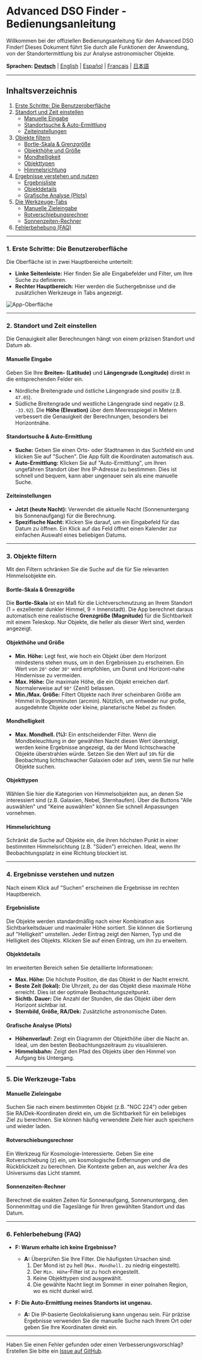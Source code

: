 # Advanced DSO Finder - Bedienungsanleitung

Willkommen bei der offiziellen Bedienungsanleitung für den Advanced DSO Finder! Dieses Dokument führt Sie durch alle Funktionen der Anwendung, von der Standortermittlung bis zur Analyse astronomischer Objekte.

**Sprachen:** [**Deutsch**](MANUAL.de.md) | [English](MANUAL.en.md) | [Español](MANUAL.es.md) | [Français](MANUAL.fr.md) | [日本語](MANUAL.ja.md)

---

## Inhaltsverzeichnis

1.  [Erste Schritte: Die Benutzeroberfläche](#1-erste-schritte-die-benutzeroberfläche)
2.  [Standort und Zeit einstellen](#2-standort-und-zeit-einstellen)
    *   [Manuelle Eingabe](#manuelle-eingabe)
    *   [Standortsuche & Auto-Ermittlung](#standortsuche--auto-ermittlung)
    *   [Zeiteinstellungen](#zeiteinstellungen)
3.  [Objekte filtern](#3-objekte-filtern)
    *   [Bortle-Skala & Grenzgröße](#bortle-skala--grenzgröße)
    *   [Objekthöhe und Größe](#objekthöhe-und-größe)
    *   [Mondhelligkeit](#mondhelligkeit)
    *   [Objekttypen](#objekttypen)
    *   [Himmelsrichtung](#himmelsrichtung)
4.  [Ergebnisse verstehen und nutzen](#4-ergebnisse-verstehen-und-nutzen)
    *   [Ergebnisliste](#ergebnisliste)
    *   [Objektdetails](#objektdetails)
    *   [Grafische Analyse (Plots)](#grafische-analyse-plots)
5.  [Die Werkzeuge-Tabs](#5-die-werkzeuge-tabs)
    *   [Manuelle Zieleingabe](#manuelle-zieleingabe)
    *   [Rotverschiebungsrechner](#rotverschiebungsrechner)
    *   [Sonnenzeiten-Rechner](#sonnenzeiten-rechner)
6.  [Fehlerbehebung (FAQ)](#6-fehlerbehebung-faq)

---

### 1. Erste Schritte: Die Benutzeroberfläche

Die Oberfläche ist in zwei Hauptbereiche unterteilt:
*   **Linke Seitenleiste:** Hier finden Sie alle Eingabefelder und Filter, um Ihre Suche zu definieren.
*   **Rechter Hauptbereich:** Hier werden die Suchergebnisse und die zusätzlichen Werkzeuge in Tabs angezeigt.

![App-Oberfläche](screenshots/Deutsch_1.png)

---

### 2. Standort und Zeit einstellen

Die Genauigkeit aller Berechnungen hängt von einem präzisen Standort und Datum ab.

#### Manuelle Eingabe
Geben Sie Ihre **Breiten- (Latitude)** und **Längengrade (Longitude)** direkt in die entsprechenden Felder ein.
*   Nördliche Breitengrade und östliche Längengrade sind positiv (z.B. `47.05`).
*   Südliche Breitengrade und westliche Längengrade sind negativ (z.B. `-33.92`).
Die **Höhe (Elevation)** über dem Meeresspiegel in Metern verbessert die Genauigkeit der Berechnungen, besonders bei Horizontnähe.

#### Standortsuche & Auto-Ermittlung
*   **Suche:** Geben Sie einen Orts- oder Stadtnamen in das Suchfeld ein und klicken Sie auf "Suchen". Die App füllt die Koordinaten automatisch aus.
*   **Auto-Ermittlung:** Klicken Sie auf "Auto-Ermittlung", um Ihren ungefähren Standort über Ihre IP-Adresse zu bestimmen. Dies ist schnell und bequem, kann aber ungenauer sein als eine manuelle Suche.

#### Zeiteinstellungen
*   **Jetzt (heute Nacht):** Verwendet die aktuelle Nacht (Sonnenuntergang bis Sonnenaufgang) für die Berechnung.
*   **Spezifische Nacht:** Klicken Sie darauf, um ein Eingabefeld für das Datum zu öffnen. Ein Klick auf das Feld öffnet einen Kalender zur einfachen Auswahl eines beliebigen Datums.

---

### 3. Objekte filtern

Mit den Filtern schränken Sie die Suche auf die für Sie relevanten Himmelsobjekte ein.

#### Bortle-Skala & Grenzgröße
Die **Bortle-Skala** ist ein Maß für die Lichtverschmutzung an Ihrem Standort (1 = exzellenter dunkler Himmel, 9 = Innenstadt). Die App berechnet daraus automatisch eine realistische **Grenzgröße (Magnitude)** für die Sichtbarkeit mit einem Teleskop. Nur Objekte, die heller als dieser Wert sind, werden angezeigt.

#### Objekthöhe und Größe
*   **Min. Höhe:** Legt fest, wie hoch ein Objekt über dem Horizont mindestens stehen muss, um in den Ergebnissen zu erscheinen. Ein Wert von `20°` oder `30°` wird empfohlen, um Dunst und Horizont-nahe Hindernisse zu vermeiden.
*   **Max. Höhe:** Die maximale Höhe, die ein Objekt erreichen darf. Normalerweise auf `90°` (Zenit) belassen.
*   **Min./Max. Größe:** Filtert Objekte nach ihrer scheinbaren Größe am Himmel in Bogenminuten (arcmin). Nützlich, um entweder nur große, ausgedehnte Objekte oder kleine, planetarische Nebel zu finden.

#### Mondhelligkeit
*   **Max. Mondhell. (%):** Ein entscheidender Filter. Wenn die Mondbeleuchtung in der gewählten Nacht diesen Wert übersteigt, werden keine Ergebnisse angezeigt, da der Mond lichtschwache Objekte überstrahlen würde. Setzen Sie den Wert auf `10%` für die Beobachtung lichtschwacher Galaxien oder auf `100%`, wenn Sie nur helle Objekte suchen.

#### Objekttypen
Wählen Sie hier die Kategorien von Himmelsobjekten aus, an denen Sie interessiert sind (z.B. Galaxien, Nebel, Sternhaufen). Über die Buttons "Alle auswählen" und "Keine auswählen" können Sie schnell Anpassungen vornehmen.

#### Himmelsrichtung
Schränkt die Suche auf Objekte ein, die ihren höchsten Punkt in einer bestimmten Himmelsrichtung (z.B. "Süden") erreichen. Ideal, wenn Ihr Beobachtungsplatz in eine Richtung blockiert ist.

---

### 4. Ergebnisse verstehen und nutzen

Nach einem Klick auf "Suchen" erscheinen die Ergebnisse im rechten Hauptbereich.

#### Ergebnisliste
Die Objekte werden standardmäßig nach einer Kombination aus Sichtbarkeitsdauer und maximaler Höhe sortiert. Sie können die Sortierung auf "Helligkeit" umstellen.
Jeder Eintrag zeigt den Namen, Typ und die Helligkeit des Objekts. Klicken Sie auf einen Eintrag, um ihn zu erweitern.

#### Objektdetails
Im erweiterten Bereich sehen Sie detaillierte Informationen:
*   **Max. Höhe:** Die höchste Position, die das Objekt in der Nacht erreicht.
*   **Beste Zeit (lokal):** Die Uhrzeit, zu der das Objekt diese maximale Höhe erreicht. Dies ist der optimale Beobachtungszeitpunkt.
*   **Sichtb. Dauer:** Die Anzahl der Stunden, die das Objekt über dem Horizont sichtbar ist.
*   **Sternbild, Größe, RA/Dek:** Zusätzliche astronomische Daten.

#### Grafische Analyse (Plots)
*   **Höhenverlauf:** Zeigt ein Diagramm der Objekthöhe über die Nacht an. Ideal, um den besten Beobachtungszeitraum zu visualisieren.
*   **Himmelsbahn:** Zeigt den Pfad des Objekts über den Himmel von Aufgang bis Untergang.

---

### 5. Die Werkzeuge-Tabs

#### Manuelle Zieleingabe
Suchen Sie nach einem bestimmten Objekt (z.B. "NGC 224") oder geben Sie RA/Dek-Koordinaten direkt ein, um die Sichtbarkeit für ein beliebiges Ziel zu berechnen. Sie können häufig verwendete Ziele hier auch speichern und wieder laden.

#### Rotverschiebungsrechner
Ein Werkzeug für Kosmologie-Interessierte. Geben Sie eine Rotverschiebung (z) ein, um kosmologische Entfernungen und die Rückblickzeit zu berechnen. Die Kontexte geben an, aus welcher Ära des Universums das Licht stammt.

#### Sonnenzeiten-Rechner
Berechnet die exakten Zeiten für Sonnenaufgang, Sonnenuntergang, den Sonnenmittag und die Tageslänge für Ihren gewählten Standort und das Datum.

---

### 6. Fehlerbehebung (FAQ)

*   **F: Warum erhalte ich keine Ergebnisse?**
    *   **A:** Überprüfen Sie Ihre Filter. Die häufigsten Ursachen sind:
        1.  Der Mond ist zu hell (`Max. Mondhell.` zu niedrig eingestellt).
        2.  Der `Min. Höhe`-Filter ist zu hoch eingestellt.
        3.  Keine Objekttypen sind ausgewählt.
        4.  Die gewählte Nacht liegt im Sommer in einer polnahen Region, wo es nicht dunkel wird.

*   **F: Die Auto-Ermittlung meines Standorts ist ungenau.**
    *   **A:** Die IP-basierte Geolokalisierung kann ungenau sein. Für präzise Ergebnisse verwenden Sie die manuelle Suche nach Ihrem Ort oder geben Sie Ihre Koordinaten direkt ein.

---
Haben Sie einen Fehler gefunden oder einen Verbesserungsvorschlag? Erstellen Sie bitte ein [Issue auf GitHub](https://github.com/Champion-22/ADSOFinder/issues).
